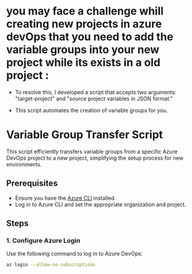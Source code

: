 # you may face a challenge whill creating new projects in azure devOps that you need to add the variable groups into your new project while its exists in a old project : 

- To resolve this, I developed a script that accepts two arguments: "target-project" and "source project variables in JSON format."

- This script automates the creation of variable groups for you.

# Variable Group Transfer Script

This script efficiently transfers variable groups from a specific Azure DevOps project to a new project, simplifying the setup process for new environments.

## Prerequisites

- Ensure you have the [Azure CLI](https://docs.microsoft.com/en-us/cli/azure/install-azure-cli) installed.
- Log in to Azure CLI and set the appropriate organization and project.

## Steps

### 1. Configure Azure Login

Use the following command to log in to Azure DevOps:

```bash
az login --allow-no-subscriptions
